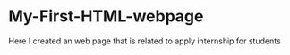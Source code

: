 # My-First-HTML-webpage
Here I created an web page that is related to apply internship for students 
